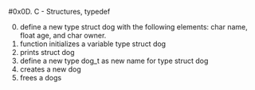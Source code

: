#0x0D. C - Structures, typedef

0. define a new type struct dog with the following elements: char name, float age, and char owner.
1. function initializes a variable type struct dog
2. prints struct dog
3. define a new type dog_t as new name for type struct dog
4. creates a new dog
5. frees a dogs
